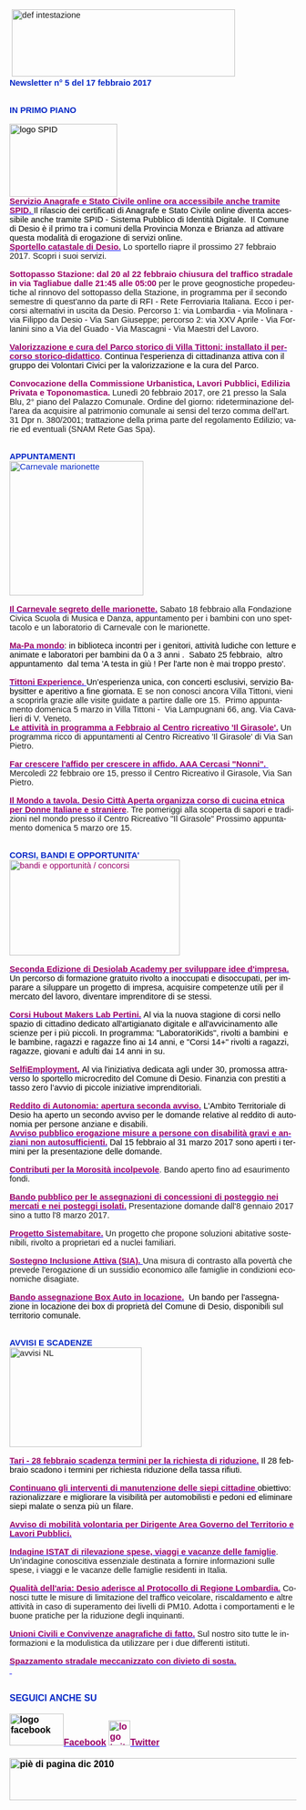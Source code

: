 <html xmlns:v="urn:schemas-microsoft-com:vml" xmlns:o="urn:schemas-microsoft-com:office:office" xmlns:w="urn:schemas-microsoft-com:office:word" xmlns:m="http://schemas.microsoft.com/office/2004/12/omml" xmlns="http://www.w3.org/TR/REC-html40"><head><meta http-equiv=Content-Type content="text/html; charset=utf-8"><meta name=Generator content="Microsoft Word 15 (filtered medium)"><!--[if !mso]><style>v\:* {behavior:url(#default#VML);}
o\:* {behavior:url(#default#VML);}
w\:* {behavior:url(#default#VML);}
.shape {behavior:url(#default#VML);}
</style><![endif]--><style><!--
/* Font Definitions */
@font-face
	{font-family:"Cambria Math";
	panose-1:2 4 5 3 5 4 6 3 2 4;}
@font-face
	{font-family:Calibri;
	panose-1:2 15 5 2 2 2 4 3 2 4;}
/* Style Definitions */
p.MsoNormal, li.MsoNormal, div.MsoNormal
	{margin:0cm;
	margin-bottom:.0001pt;
	font-size:11.0pt;
	font-family:"Calibri",sans-serif;}
a:link, span.MsoHyperlink
	{mso-style-priority:99;
	color:blue;
	text-decoration:underline;}
a:visited, span.MsoHyperlinkFollowed
	{mso-style-priority:99;
	color:#954F72;
	text-decoration:underline;}
.MsoChpDefault
	{mso-style-type:export-only;}
@page WordSection1
	{size:612.0pt 792.0pt;
	margin:70.85pt 2.0cm 2.0cm 2.0cm;}
div.WordSection1
	{page:WordSection1;}
--></style></head><body lang=IT link=blue vlink="#954F72"><div class=WordSection1><p class=MsoNormal>&nbsp;<img width=392 height=118 style='width:4.0833in;height:1.2291in' id="_x0000_i1032" src="http://www.comune.desio.mb.it/servizi/gestionedocumentale/visualizzadocumento.aspx?id=6276" alt="def intestazione"> <o:p></o:p></p><div><div><p class=MsoNormal><strong><span style='font-family:"Calibri",sans-serif;color:#0426C6'>Newsletter n°&nbsp;5 del&nbsp;17 febbraio 2017</span></strong><o:p></o:p></p></div><div><p class=MsoNormal>&nbsp;<o:p></o:p></p></div><div><p class=MsoNormal>&nbsp;<o:p></o:p></p></div><div><p class=MsoNormal><strong><span style='font-family:"Calibri",sans-serif;color:#0426C6'>IN PRIMO PIANO</span></strong><o:p></o:p></p></div><div><p class=MsoNormal>&nbsp;<o:p></o:p></p></div><div><p class=MsoNormal><span style='color:black'><img width=189 height=128 style='width:1.9687in;height:1.3333in' id="_x0000_i1031" src="http://www.comune.desio.mb.it/servizi/gestionedocumentale/visualizzadocumento.aspx?id=22200" alt="logo SPID"></span><span style='color:black'><o:p></o:p></span></p></div><div><p class=MsoNormal><strong><span style='font-family:"Calibri",sans-serif;color:#990066'><a href="http://www.comune.desio.mb.it/servizi/notizie/notizie_fase02.aspx?ID=43268" target="_self"><span style='color:#990066'>Servizio Anagrafe e Stato Civile online ora accessibile anche tramite SPID</span><span style='color:#990066'>.&nbsp;</span></a></span></strong><span style='color:black'>Il rilascio dei certificati di Anagrafe e Stato Civile&nbsp;online diventa accessibile anche tramite&nbsp;SPID -&nbsp;Sistema Pubblico di Identità Digitale.&nbsp; Il Comune di Desio è il primo tra i comuni della Provincia Monza e Brianza ad attivare questa modalità di erogazione di&nbsp;servizi online.&nbsp;<o:p></o:p></span></p></div><div><p class=MsoNormal><a href="http://www.comune.desio.mb.it/servizi/notizie/notizie_fase02.aspx?ID=43247" target="_self"><strong><span style='font-family:"Calibri",sans-serif;color:#990066'>Sportello catastale di Desio.</span></strong></a><strong><span style='font-family:"Calibri",sans-serif;color:#990066'> </span></strong>Lo sportello riapre il prossimo 27 febbraio 2017. Scopri i suoi servizi. <o:p></o:p></p></div><div><p class=MsoNormal>&nbsp;<o:p></o:p></p></div><div><p class=MsoNormal><strong><span style='font-family:"Calibri",sans-serif;color:#990066'>Sottopasso Stazione: dal 20 al 22 febbraio chiusura del traffico stradale in via Tagliabue dalle 21:45 alle 05:00 </span></strong>per le prove geognostiche propedeutiche al rinnovo del sottopasso della Stazione, in programma per il secondo semestre di quest'anno da parte di RFI - Rete Ferroviaria Italiana. Ecco i percorsi alternativi in uscita da Desio. Percorso 1: via Lombardia -&nbsp;via Molinara - via Filippo da Desio&nbsp;- Via San Giuseppe; percorso 2: via XXV Aprile - Via Forlanini sino a Via del Guado - Via Mascagni - Via Maestri del Lavoro.<o:p></o:p></p></div><div><p class=MsoNormal>&nbsp;<o:p></o:p></p></div><div><p class=MsoNormal><strong><span style='font-family:"Calibri",sans-serif;color:#990066'><a href="http://www.comune.desio.mb.it/servizi/notizie/notizie_fase02.aspx?ID=43145" target="_self"><span style='color:#990066'>Valorizzazione e cura del Parco storico di Villa Tittoni: installato il percorso storico-didattico</span></a></span></strong><span style='color:black'>. Continua l'esperienza di cittadinanza attiva con il gruppo dei Volontari Civici per la valorizzazione e la cura del Parco.</span><o:p></o:p></p></div><div><p class=MsoNormal>&nbsp;<o:p></o:p></p></div><div><div><p class=MsoNormal><strong><span style='font-family:"Calibri",sans-serif;color:#990066'>Convocazione della Commissione Urbanistica, Lavori Pubblici, Edilizia Privata e Toponomastica.</span></strong> Lunedì 20 febbraio 2017, ore 21 presso la Sala Blu, 2° piano del Palazzo Comunale. Ordine del giorno: rideterminazione dell'area da acquisire al patrimonio comunale ai sensi del terzo comma dell'art. 31 Dpr n. 380/2001; trattazione della prima parte del regolamento Edilizio; varie ed eventuali (SNAM Rete Gas Spa).<o:p></o:p></p></div></div><div><p class=MsoNormal>&nbsp;<o:p></o:p></p></div><div><p class=MsoNormal>&nbsp;<o:p></o:p></p></div><div><p class=MsoNormal><strong><span style='font-family:"Calibri",sans-serif;color:#0426C6'>APPUNTAMENTI </span></strong><o:p></o:p></p></div><div><p class=MsoNormal><span style='color:#0426C6'><img border=0 width=235 height=236 style='width:2.4479in;height:2.4583in' id="_x0000_i1030" src="https://www.comune.desio.mb.it/servizi/gestionedocumentale/visualizzadocumento.aspx?ID=22196" alt="Carnevale marionette"></span><o:p></o:p></p></div><div><p class=MsoNormal>&nbsp;<o:p></o:p></p></div><div><div><p class=MsoNormal><a href="http://www.comune.desio.mb.it/servizi/notizie/notizie_fase02.aspx?ID=43133" target="_self"><strong><span style='font-family:"Calibri",sans-serif;color:#990066'>Il Carnevale segreto delle marionette.</span></strong></a> Sabato 18 febbraio alla Fondazione Civica Scuola di Musica e Danza, appuntamento per i bambini con uno spettacolo e un laboratorio di Carnevale con le marionette.<o:p></o:p></p></div><div><p class=MsoNormal>&nbsp;<o:p></o:p></p></div><div><p class=MsoNormal><span style='color:#990066'><a href="http://www.comune.desio.mb.it/servizi/notizie/notizie_fase02.aspx?ID=41527" target="_self"><strong><span style='font-family:"Calibri",sans-serif;color:#990066'>Ma-Pa mondo</span></strong></a></span><span style='color:black'>: in biblioteca&nbsp;incontri per i genitori, attività ludiche con letture e animate e laboratori per bambini da 0 a 3 anni .&nbsp; Sabato 25 febbraio,&nbsp;&nbsp;altro appuntamento&nbsp; dal tema 'A testa in giù ! Per l'arte non è mai troppo presto'. </span><o:p></o:p></p></div><div><p class=MsoNormal>&nbsp;<o:p></o:p></p></div><div><p class=MsoNormal><strong><span style='font-family:"Calibri",sans-serif;color:#990066'><a href="http://www.comune.desio.mb.it/servizi/notizie/notizie_fase02.aspx?ID=43197" target="_self"><span style='color:#990066'>Tittoni Experience.&nbsp;</span></a></span></strong><span style='color:black'>Un’esperienza unica, con concerti esclusivi, servizio Babysitter e aperitivo a fine giornata. </span>E se non conosci ancora Villa Tittoni, vieni a scoprirla grazie alle visite guidate a partire dalle ore 15.&nbsp; Primo appuntamento domenica 5 marzo in Villa Tittoni -&nbsp; Via Lampugnani 66, ang. Via Cavalieri di V. Veneto.<o:p></o:p></p></div></div><div><p class=MsoNormal><strong><span style='font-family:"Calibri",sans-serif;color:#990066'><a href="http://www.comune.desio.mb.it/servizi/notizie/notizie_fase02.aspx?ID=43050" target="_self"><span style='color:#990066'>Le attività in programma a Febbraio al Centro ricreativo 'Il Girasole'.</span></a></span></strong> Un programma ricco di appuntamenti al Centro Ricreativo 'Il Girasole' di Via San Pietro.<strong><span style='font-family:"Calibri",sans-serif;color:#990066'> </span></strong><o:p></o:p></p></div><div><p class=MsoNormal>&nbsp;<o:p></o:p></p></div><div><p class=MsoNormal><strong><span style='font-family:"Calibri",sans-serif;color:#990066'><a href="https://www.comune.desio.mb.it/upload/desio/gestionedocumentale/volantinopromozionenonniaDesio_784_21986.pdf" target="_self"><span style='color:#990066'>Far crescere l'affido per crescere in affido. AAA Cercasi &quot;Nonni&quot;.</span>&nbsp;</a></span></strong> Mercoledì 22 febbraio ore 15, presso il Centro Ricreativo il Girasole, Via San Pietro. <o:p></o:p></p></div><div><p class=MsoNormal>&nbsp;<o:p></o:p></p></div><div><p class=MsoNormal><strong><span style='font-family:"Calibri",sans-serif;color:#990066'><a href="http://www.comune.desio.mb.it/servizi/notizie/notizie_fase02.aspx?ID=43113" target="_self"><span style='color:#990066'>Il Mondo a tavola. Desio Città Aperta organizza corso di cucina etnica per Donne Italiane e straniere</span></a></span></strong>. Tre pomeriggi alla scoperta di sapori e tradizioni nel mondo presso il Centro Ricreativo &quot;Il Girasole&quot; Prossimo appuntamento domenica 5 marzo ore 15.<o:p></o:p></p></div><div><div><p class=MsoNormal>&nbsp;<o:p></o:p></p></div><div><p class=MsoNormal>&nbsp;<o:p></o:p></p></div><div><p class=MsoNormal><strong><span style='font-family:"Calibri",sans-serif;color:#0426C6'>CORSI, BANDI E OPPORTUNITA'</span></strong> <o:p></o:p></p></div><div><p class=MsoNormal><span style='color:#990066'><img border=0 width=299 height=168 style='width:3.1145in;height:1.75in' id="_x0000_i1029" src="http://www.comune.desio.mb.it/servizi/gestionedocumentale/visualizzadocumento.aspx?id=18790" alt="bandi e opportunità / concorsi"></span><o:p></o:p></p></div></div><div><p class=MsoNormal>&nbsp;<o:p></o:p></p></div><div><p class=MsoNormal><span style='color:#990066'><a href="http://www.comune.desio.mb.it/servizi/notizie/notizie_fase02.aspx?ID=43183" target="_self"><strong><span style='font-family:"Calibri",sans-serif;color:#990066'>Seconda Edizione di Desiolab Academy per sviluppare idee d'impresa.</span></strong></a></span><span style='color:black'>&nbsp;<strong><span style='font-family:"Calibri",sans-serif'> </span></strong>Un percorso di formazione gratuito rivolto a inoccupati e disoccupati, per imparare a siluppare un progetto di impresa, acquisire competenze utili per il mercato del lavoro, diventare imprenditore di se stessi. </span><o:p></o:p></p></div><div><p class=MsoNormal>&nbsp;<o:p></o:p></p></div><div><p class=MsoNormal><span style='color:#990066'><a href="http://www.comune.desio.mb.it/servizi/notizie/notizie_fase02.aspx?ID=43208" target="_self"><strong><span style='font-family:"Calibri",sans-serif;color:#990066'>Corsi Hubout Makers Lab Pertini.</span></strong></a><strong><span style='font-family:"Calibri",sans-serif'> </span></strong></span><span style='color:black'>Al via&nbsp;la nuova&nbsp;stagione di corsi nello spazio di cittadino dedicato all'artigianato digitale e all'avvicinamento alle scienze per i più piccoli. In programma:&nbsp;&quot;LaboratoriKids&quot;,&nbsp;rivolti a&nbsp;bambini&nbsp; e le bambine, ragazzi e ragazze fino ai 14 anni, e&nbsp;&quot;Corsi 14+&quot; rivolti a ragazzi, ragazze, giovani e adulti dai 14 anni in su.</span><o:p></o:p></p></div><div><p class=MsoNormal>&nbsp;<o:p></o:p></p></div><div><p class=MsoNormal><span style='color:#990066'><a href="http://www.comune.desio.mb.it/servizi/notizie/notizie_fase02.aspx?ID=43223" target="_self"><strong><span style='font-family:"Calibri",sans-serif;color:#990066'>SelfiEmployment.</span></strong></a></span><strong><span style='font-family:"Calibri",sans-serif;color:black'>&nbsp;</span></strong><span style='color:black'>Al via l'iniziativa dedicata agli under 30, promossa attraverso lo sportello microcredito del Comune di Desio. Finanzia con prestiti a tasso zero l’avvio di piccole iniziative imprenditoriali.</span><o:p></o:p></p></div><div><p class=MsoNormal>&nbsp;<o:p></o:p></p></div><div><div><p class=MsoNormal><span style='color:#990066'><a href="http://www.comune.desio.mb.it/servizi/notizie/notizie_fase02.aspx?ID=43172" target="_self"><strong><span style='font-family:"Calibri",sans-serif;color:#990066'>Reddito di Autonomia: apertura seconda avviso.</span></strong></a><strong><span style='font-family:"Calibri",sans-serif'> </span></strong></span><span style='color:black'>L'Ambito Territoriale di Desio ha aperto un secondo avviso per le domande relative al reddito di autonomia per persone anziane e disabili. </span><o:p></o:p></p></div><div><p class=MsoNormal><span style='color:#990066'><a href="http://www.comune.desio.mb.it/servizi/notizie/notizie_fase02.aspx?ID=43164" target="_self"><strong><span style='font-family:"Calibri",sans-serif;color:#990066'>Avviso pubblico erogazione misure a persone con disabilità gravi e anziani non autosufficienti.</span></strong></a><strong><span style='font-family:"Calibri",sans-serif'> </span></strong></span><span style='color:black'>Dal 15 febbraio al 31 marzo 2017 sono aperti i termini per la presentazione delle domande.</span><o:p></o:p></p></div></div><div><p class=MsoNormal>&nbsp;<o:p></o:p></p></div><div><p class=MsoNormal><strong><span style='font-family:"Calibri",sans-serif;color:#990066'><a href="http://www.comune.desio.mb.it/servizi/notizie/notizie_fase02.aspx?ID=42983" target="_self"><span style='color:#990066'>Contributi per la Morosità incolpevole</span></a></span></strong>. Bando aperto fino ad esaurimento fondi. <o:p></o:p></p></div><div><p class=MsoNormal>&nbsp;<o:p></o:p></p></div><div><p class=MsoNormal><strong><span style='font-family:"Calibri",sans-serif;color:#990066'><a href="http://www.comune.desio.mb.it/servizi/notizie/notizie_fase02.aspx?ID=42938" target="_self"><span style='color:#990066'>Bando pubblico per le assegnazioni di concessioni di posteggio nei mercati e nei posteggi isolati.</span></a></span></strong> Presentazione domande dall'8 gennaio 2017 sino a tutto l'8 marzo 2017.<o:p></o:p></p></div><div><p class=MsoNormal>&nbsp;<o:p></o:p></p></div><div><p class=MsoNormal><strong><span style='font-family:"Calibri",sans-serif;color:#990066'><a href="http://www.comune.desio.mb.it/servizi/notizie/notizie_fase02.aspx?ID=41431" target="_self"><span style='color:#990066'>Progetto Sistemabitare.</span></a></span></strong> Un progetto che propone soluzioni abitative sostenibili, rivolto a proprietari ed a nuclei familiari. <o:p></o:p></p></div><div><p class=MsoNormal>&nbsp;<o:p></o:p></p></div><div><p class=MsoNormal><strong><span style='font-family:"Calibri",sans-serif;color:#990066'><a href="http://www.comune.desio.mb.it/servizi/notizie/notizie_fase02.aspx?ID=40660" target="_self"><span style='color:#990066'>Sostegno Inclusione Attiva (SIA).</span> </a></span></strong>Una misura di contrasto alla povertà che prevede l'erogazione di un sussidio economico alle famiglie in condizioni economiche disagiate.<o:p></o:p></p></div><div><p class=MsoNormal>&nbsp;<o:p></o:p></p></div><div><div><p class=MsoNormal><span style='color:#990066'><a href="http://www.comune.desio.mb.it/servizi/notizie/notizie_fase02.aspx?ID=35369" target="_self"><strong><span style='font-family:"Calibri",sans-serif;color:#990066'>Bando assegnazione Box Auto in locazione.</span></strong></a><strong><span style='font-family:"Calibri",sans-serif'>&nbsp; </span></strong></span><span style='color:black'>Un</span><strong><span style='font-family:"Calibri",sans-serif;color:#990066'> </span></strong><span style='color:black'>bando per l'assegnazione in locazione dei box di proprietà del Comune di Desio, disponibili sul territorio comunale.</span><o:p></o:p></p></div><div><p class=MsoNormal>&nbsp;<o:p></o:p></p></div><div><p class=MsoNormal>&nbsp;<o:p></o:p></p></div></div><div><p class=MsoNormal><strong><span style='font-family:"Calibri",sans-serif;color:#0426C6'>AVVISI E SCADENZE</span></strong> <o:p></o:p></p></div><div><div><p class=MsoNormal><img border=0 width=232 height=175 style='width:2.4166in;height:1.8229in' id="_x0000_i1028" src="http://www.comune.desio.mb.it/servizi/gestionedocumentale/visualizzadocumento.aspx?id=18789" alt="avvisi NL"><o:p></o:p></p></div><div><p class=MsoNormal>&nbsp;<o:p></o:p></p></div><div><div><p class=MsoNormal><span style='color:#990066'><a href="http://www.comune.desio.mb.it/servizi/notizie/notizie_fase02.aspx?ID=43142" target="_self"><strong><span style='font-family:"Calibri",sans-serif;color:#990066'>Tari - 28 febbraio scadenza termini per la richiesta di riduzione.</span></strong></a><strong><span style='font-family:"Calibri",sans-serif'> </span></strong></span><span style='color:black'>Il 28 febbraio scadono i termini per richiesta riduzione della tassa rifiuti.</span><span style='color:#990066'><o:p></o:p></span></p></div><div><p class=MsoNormal><span style='color:#990066'>&nbsp;<o:p></o:p></span></p></div></div><div><p class=MsoNormal><span style='color:#990066'><a href="http://www.comune.desio.mb.it/servizi/notizie/notizie_fase02.aspx?ID=43140" target="_self"><strong><span style='font-family:"Calibri",sans-serif;color:#990066'>Continuano gli interventi di manutenzione delle siepi cittadine</span></strong><strong><span style='font-family:"Calibri",sans-serif;color:black'> </span></strong></a></span><span style='color:black'>obiettivo: razionalizzare e migliorare la visibilità per automobilisti e pedoni ed eliminare siepi malate o senza più un filare.</span><o:p></o:p></p></div><div><p class=MsoNormal>&nbsp;<o:p></o:p></p></div><div><p class=MsoNormal><strong><span style='font-family:"Calibri",sans-serif;color:#990066'><a href="http://www.comune.desio.mb.it/servizi/notizie/notizie_fase02.aspx?ID=43097" target="_self"><span style='color:#990066'>Avviso di mobilità volontaria per Dirigente Area Governo del Territorio e Lavori Pubblici.</span></a></span></strong><o:p></o:p></p></div><div><p class=MsoNormal>&nbsp;<o:p></o:p></p></div><div><div><p class=MsoNormal><strong><span style='font-family:"Calibri",sans-serif;color:#990066'><a href="http://www.comune.desio.mb.it/servizi/notizie/notizie_fase02.aspx?ID=43070" target="_self"><span style='color:#990066'>Indagine ISTAT di rilevazione spese, viaggi e vacanze delle famiglie</span></a></span></strong>. Un’indagine conoscitiva essenziale destinata a fornire informazioni sulle spese, i viaggi e le vacanze delle famiglie residenti in Italia.<o:p></o:p></p></div></div><div><p class=MsoNormal>&nbsp;<o:p></o:p></p></div><div><div><p class=MsoNormal><strong><span style='font-family:"Calibri",sans-serif;color:#990066'><a href="http://www.comune.desio.mb.it/servizi/notizie/notizie_fase02.aspx?ID=42950" target="_self"><span style='color:#990066'>Qualità dell'aria: Desio aderisce al Protocollo di Regione Lombardia.</span></a></span></strong> Conosci tutte le misure di limitazione del traffico veicolare, riscaldamento e altre attività in caso di superamento dei livelli di PM10. Adotta i comportamenti e le buone pratiche per la riduzione degli inquinanti. <o:p></o:p></p></div></div></div><div><div><div><p class=MsoNormal>&nbsp;<o:p></o:p></p></div><div><p class=MsoNormal><strong><span style='font-family:"Calibri",sans-serif;color:#990066'><a href="http://www.comune.desio.mb.it/servizi/notizie/notizie_fase02.aspx?ID=40869" target="_self"><span style='color:#990066'>Unioni Civili e Convivenze anagrafiche di fatto.</span></a></span></strong> Sul nostro sito tutte le informazioni e la modulistica da utilizzare per i due differenti istituti.<o:p></o:p></p></div></div></div><div><p class=MsoNormal>&nbsp;<o:p></o:p></p></div><div><p class=MsoNormal><strong><span style='font-family:"Calibri",sans-serif;color:#990066'><a href="http://www.comune.desio.mb.it/servizi/notizie/notizie_fase02.aspx?ID=40731" target="_self"><o:p></o:p></a></span></strong></p><div><p class=MsoNormal><strong><u><span style='font-family:"Calibri",sans-serif;color:#990066'><a href="http://www.comune.desio.mb.it/servizi/notizie/notizie_fase02.aspx?ID=40731" target="_self"><span style='color:#990066'>Spazzamento stradale meccanizzato con divieto di sosta.</span></a></span></u></strong></p></div><div><p class=MsoNormal><b><u><span style='color:blue'><a href="http://www.comune.desio.mb.it/servizi/notizie/notizie_fase02.aspx?ID=40731" target="_self">&nbsp;<o:p></o:p></a></span></u></b></p></div><p class=MsoNormal><o:p>&nbsp;</o:p></p></div><div><div><p class=MsoNormal>&nbsp;<o:p></o:p></p></div><div><p class=MsoNormal><strong><span style='font-size:12.0pt;font-family:"Calibri",sans-serif;color:#0426C6'>SEGUICI ANCHE SU</span></strong><span style='font-size:12.0pt;color:black'><o:p></o:p></span></p></div><div><div><div><div><div><div><div><div><div><div><p class=MsoNormal><span style='font-size:12.0pt;color:black'>&nbsp;<o:p></o:p></span></p></div><div><p class=MsoNormal><b><span style='font-size:12.0pt;color:black'><img border=0 width=95 height=56 style='width:.9895in;height:.5833in' id="_x0000_i1027" src="https://www.comune.desio.mb.it/servizi/gestionedocumentale/visualizzadocumento.aspx?ID=18791" alt="logo facebook"></span></b><span style='font-size:12.0pt;color:black'><a href="https://it-it.facebook.com/pages/Comune-Di-Desio/103441483073684" target="_self"><strong><span style='font-family:"Calibri",sans-serif;color:#990066'>Facebook</span></strong></a></span><strong><span style='font-size:12.0pt;font-family:"Calibri",sans-serif;color:#990066'> </span></strong><b><span style='font-size:12.0pt;color:#990066'><img border=0 width=38 height=44 style='width:.3958in;height:.4583in' id="_x0000_i1026" src="https://www.comune.desio.mb.it/servizi/gestionedocumentale/visualizzadocumento.aspx?ID=18792" alt="logo twitter"></span></b><span style='font-size:12.0pt;color:black'><a href="https://mobile.twitter.com/comunedidesio" target="_self"><strong><span style='font-family:"Calibri",sans-serif;color:#990066'>Twitter</span></strong></a><strong><span style='font-family:"Calibri",sans-serif'> </span></strong><o:p></o:p></span></p></div><div><p class=MsoNormal><span style='font-size:12.0pt;color:black'>&nbsp;<o:p></o:p></span></p></div></div><div><p class=MsoNormal><b><span style='font-size:12.0pt;color:black'><img border=0 width=993 height=74 style='width:10.3437in;height:.7708in' id="_x0000_i1025" src="http://www.comune.desio.mb.it/servizi/gestionedocumentale/visualizzadocumento.aspx?id=6565" alt="piè di pagina dic 2010"></span></b><span style='font-size:12.0pt;color:black'><o:p></o:p></span></p></div></div></div></div></div></div></div></div></div></div></div